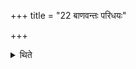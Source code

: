 +++
title = "22 बाणवन्तः परिधयः"

+++

<details><summary>थिते</summary>

बाणवन्तः परिधयः २२
</details>
